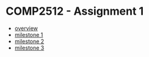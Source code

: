 # COMP2512 - Assignment 1

- [overview](assignment-01.md)
- [milestone 1](milestone-01.md)
- [milestone 2](milestone-02.md)
- [milestone 3](milestone-03.md)
